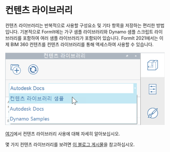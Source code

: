 # 컨텐츠 라이브러리

컨텐츠 라이브러리는 반복적으로 사용할 구성요소 및 기타 항목을 저장하는 편리한 방법입니다. 기본적으로 FormIt에는 가구 샘플 라이브러리와 Dynamo 샘플 스크립트 라이브러리를 포함하여 여러 샘플 라이브러리가 포함되어 있습니다. FormIt 2021에서는 이제 BIM 360 컨텐츠를 컨텐츠 라이브러리를 통해 액세스하여 사용할 수 있습니다.

![](../.gitbook/assets/screen-shot-2020-03-30-at-1.39.13-pm.png)

[여기](../formit-primer/part-i/import-export-and-content-library.md)에서 컨텐츠 라이브러리 사용에 대해 자세히 알아보십시오.

몇 가지 컨텐츠 라이브러리를 보려면 [이 블로그 게시물](https://formit.autodesk.com/blog/post/content-library)을 참고하십시오.



